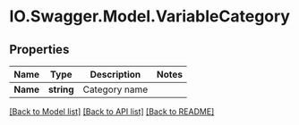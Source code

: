 # IO.Swagger.Model.VariableCategory
## Properties

Name | Type | Description | Notes
------------ | ------------- | ------------- | -------------
**Name** | **string** | Category name | 

[[Back to Model list]](../README.md#documentation-for-models) [[Back to API list]](../README.md#documentation-for-api-endpoints) [[Back to README]](../README.md)

